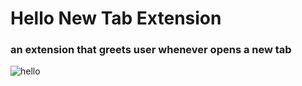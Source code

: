 # Hello New Tab Extension

### an extension that greets user whenever opens a new tab

![hello](https://user-images.githubusercontent.com/43354500/78455832-1f58d280-76be-11ea-80aa-d4d2c7f115cd.png)
